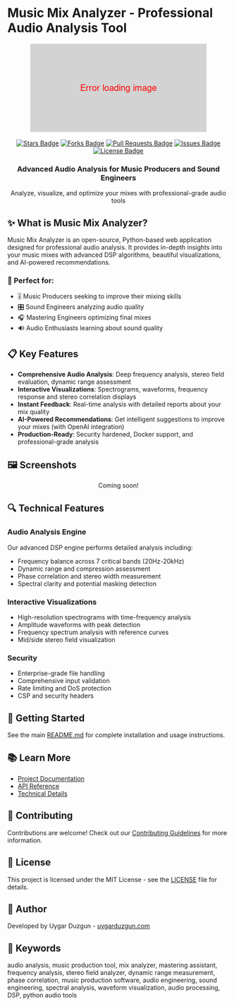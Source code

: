 # Music Mix Analyzer - Professional Audio Analysis Tool

<div align="center">
  <img src="../app/static/img/error.png" alt="Music Mix Analyzer" />
  <p>
    <a href="https://github.com/owgit/music-mix-analyzer/stargazers"><img src="https://img.shields.io/github/stars/owgit/music-mix-analyzer?style=flat-square" alt="Stars Badge"/></a>
    <a href="https://github.com/owgit/music-mix-analyzer/network/members"><img src="https://img.shields.io/github/forks/owgit/music-mix-analyzer?style=flat-square" alt="Forks Badge"/></a>
    <a href="https://github.com/owgit/music-mix-analyzer/pulls"><img src="https://img.shields.io/github/issues-pr/owgit/music-mix-analyzer?style=flat-square" alt="Pull Requests Badge"/></a>
    <a href="https://github.com/owgit/music-mix-analyzer/issues"><img src="https://img.shields.io/github/issues/owgit/music-mix-analyzer?style=flat-square" alt="Issues Badge"/></a>
    <a href="https://github.com/owgit/music-mix-analyzer/blob/master/LICENSE"><img src="https://img.shields.io/github/license/owgit/music-mix-analyzer?style=flat-square" alt="License Badge"/></a>
  </p>
  
  <h3>Advanced Audio Analysis for Music Producers and Sound Engineers</h3>
  
  <p>Analyze, visualize, and optimize your mixes with professional-grade audio tools</p>
</div>

## ✨ What is Music Mix Analyzer?

Music Mix Analyzer is an open-source, Python-based web application designed for professional audio analysis. It provides in-depth insights into your music mixes with advanced DSP algorithms, beautiful visualizations, and AI-powered recommendations.

### 🎯 Perfect for:

- 🎚️ Music Producers seeking to improve their mixing skills
- 🎛️ Sound Engineers analyzing audio quality
- 🎧 Mastering Engineers optimizing final mixes
- 🔊 Audio Enthusiasts learning about sound quality

## 📋 Key Features

- **Comprehensive Audio Analysis**: Deep frequency analysis, stereo field evaluation, dynamic range assessment
- **Interactive Visualizations**: Spectrograms, waveforms, frequency response and stereo correlation displays
- **Instant Feedback**: Real-time analysis with detailed reports about your mix quality
- **AI-Powered Recommendations**: Get intelligent suggestions to improve your mixes (with OpenAI integration)
- **Production-Ready**: Security hardened, Docker support, and professional-grade analysis

## 🖼️ Screenshots

<div align="center">
  <p>Coming soon!</p>
</div>

## 🔍 Technical Features

### Audio Analysis Engine

Our advanced DSP engine performs detailed analysis including:

- Frequency balance across 7 critical bands (20Hz-20kHz)
- Dynamic range and compression assessment
- Phase correlation and stereo width measurement
- Spectral clarity and potential masking detection

### Interactive Visualizations

- High-resolution spectrograms with time-frequency analysis
- Amplitude waveforms with peak detection
- Frequency spectrum analysis with reference curves
- Mid/side stereo field visualization

### Security

- Enterprise-grade file handling
- Comprehensive input validation
- Rate limiting and DoS protection
- CSP and security headers

## 🚀 Getting Started

See the main [README.md](../README.md) for complete installation and usage instructions.

## 📚 Learn More

- [Project Documentation](../README.md)
- [API Reference](../README.md#🔌-api-endpoints)
- [Technical Details](../README.md#📊-technical-details)

## 🙌 Contributing

Contributions are welcome! Check out our [Contributing Guidelines](../CONTRIBUTING.md) for more information.

## 📄 License

This project is licensed under the MIT License - see the [LICENSE](../LICENSE) file for details.

## 👤 Author

Developed by Uygar Duzgun - [uygarduzgun.com](https://uygarduzgun.com)

## 🔑 Keywords

audio analysis, music production tool, mix analyzer, mastering assistant, frequency analysis, stereo field analyzer, dynamic range measurement, phase correlation, music production software, audio engineering, sound engineering, spectral analysis, waveform visualization, audio processing, DSP, python audio tools 